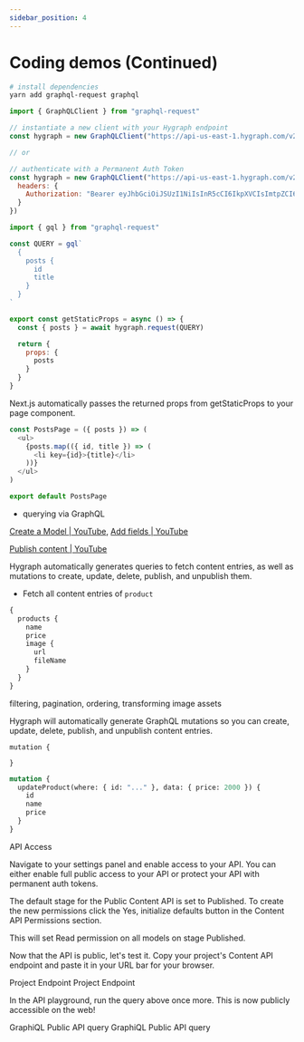 ```yaml
---
sidebar_position: 4
---
```


# Coding demos (Continued)

```bash
# install dependencies
yarn add graphql-request graphql
```

```js
import { GraphQLClient } from "graphql-request"

// instantiate a new client with your Hygraph endpoint
const hygraph = new GraphQLClient("https://api-us-east-1.hygraph.com/v2/clbq4ju4z13gl01uuf7xi0ulm/master")

// or

// authenticate with a Permanent Auth Token
const hygraph = new GraphQLClient("https://api-us-east-1.hygraph.com/v2/clbq4ju4z13gl01uuf7xi0ulm/master", {
  headers: {
    Authorization: "Bearer eyJhbGciOiJSUzI1NiIsInR5cCI6IkpXVCIsImtpZCI6Ik1qYzFORUUzTUVaQk9EZzBNVGsyT1RVME1VTTRSa1ZEUkRRNFFVRkJOVVpHUmtaRk0wWkNRZyJ9.eyJodHRwczovL2dyYXBoY21zLmNvbS9sb2dpbnNDb3VudCI6MSwiaHR0cHM6Ly9ncmFwaGNtcy5jb20vZmxhZ3MiOnt9LCJpc3MiOiJodHRwczovL2F1dGguZ3JhcGhjbXMuY29tLyIsInN1YiI6ImdpdGh1Ynw3MDUyODM0NiIsImF1ZCI6IjhWV1NkeVVodFpUNDNuQWlwcjJmaktSaGpKbXA4c1l5IiwiaWF0IjoxNjcxMTU4NDI2LCJleHAiOjE2NzE3NjMyMjYsInNpZCI6Imhrd2J4T3lqN3QyOVFhUDJqZlFULVNxeEVPWXhFNmJMIiwibm9uY2UiOiIxdVlmU0hKQjd3fjZtYjRKaFlBWS5TbzBTelpEZkdGYSJ9.PRugKmozmxP12dJZyRJhJi4Brn4rRrm8Kv-ASpzKcOKGhvincsPcd56cF4r_ijOaXWpa3mLTI704vbpmiNlhwXtfI0RCyT6A5SaLZJR9QbDhoJlsNupo5TG-xLfXlN85qmMlbMK9g3foDLOk0KKSc6L33U-bM0E_yNOpGkyiM_Q6xkRwynyCYCaUxNgbMVRfjoz5oyGXVr6PhSe7tiugP7SS3opHqgU3aXnoMiEMIxoPdJjrP6-xj7dxjcLWf9tXrVi2Z7_G9mUfvGDvQgJ8sJ9PsL3fmcKSG_jAR3GCHjudJoLxIhnVqtTI7TVRzNq_NBt409tf_o9OlLwYFcC3LQ"
  }
})
```

```js
import { gql } from "graphql-request"

const QUERY = gql`
  {
    posts {
      id
      title
    }
  }
`

export const getStaticProps = async () => {
  const { posts } = await hygraph.request(QUERY)

  return {
    props: {
      posts
    }
  }
}
```

Next.js automatically passes the returned props from getStaticProps to your page component.

```js
const PostsPage = ({ posts }) => (
  <ul>
    {posts.map(({ id, title }) => (
      <li key={id}>{title}</li>
    ))}
  </ul>
)

export default PostsPage
```

- querying via GraphQL

[Create a Model | YouTube](https://youtu.be/gDlWGrg8nxw), [Add fields | YouTube](https://youtu.be/W1x2OOFt7Ro)

[Publish content | YouTube](https://youtu.be/FOhtCIUgsvw)

Hygraph automatically generates queries to fetch content entries, as well as mutations to create, update, delete, publish, and unpublish them.

- Fetch all content entries of `product`

```GraphQL
{
  products {
    name
    price
    image {
      url
      fileName
    }
  }
}
```

filtering, pagination, ordering, transforming image assets

Hygraph will automatically generate GraphQL mutations so you can create, update, delete, publish, and unpublish content entries.

```
mutation {

}
```

```GraphQL
mutation {
  updateProduct(where: { id: "..." }, data: { price: 2000 }) {
    id
    name
    price
  }
}
```

API Access

Navigate to your settings panel and enable access to your API. You can either enable full public access to your API or protect your API with permanent auth tokens.

The default stage for the Public Content API is set to Published. To create the new permissions click the Yes, initialize defaults button in the Content API Permissions section.

This will set Read permission on all models on stage Published.

Now that the API is public, let's test it. Copy your project's Content API endpoint and paste it in your URL bar for your browser.

Project Endpoint
Project Endpoint

In the API playground, run the query above once more. This is now publicly accessible on the web!

GraphiQL Public API query
GraphiQL Public API query
